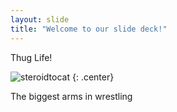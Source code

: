 ```yaml
---
layout: slide
title: "Welcome to our slide deck!"
---
```


Thug Life!

![steroidtocat](https://octodex.github.com/images/steroidtocat.png)
{: .center}

The biggest arms in wrestling
